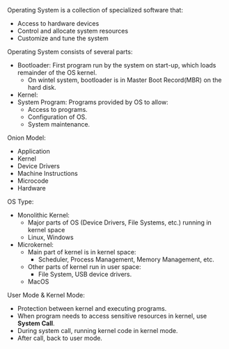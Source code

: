 Operating System is a collection of specialized software that:
- Access to hardware devices
- Control and allocate system resources
- Customize and tune the system

Operating System consists of several parts:
- Bootloader: First program run by the system on start-up, which loads remainder of the OS kernel.
	- On wintel system, bootloader is in Master Boot Record(MBR) on the hard disk.
- Kernel: 
- System Program: Programs provided by OS to allow:
	- Access to programs.
	- Configuration of OS.
	- System maintenance.

Onion Model: 
- Application
- Kernel
- Device Drivers
- Machine Instructions
- Microcode
- Hardware

OS Type:
- Monolithic Kernel:
	- Major parts of OS (Device Drivers, File Systems, etc.) running in kernel space
	- Linux, Windows
- Microkernel:
	- Main part of kernel is in kernel space:
		- Scheduler, Process Management, Memory Management, etc.
	- Other parts of kernel run in user space:
		- File System, USB device drivers.
	- MacOS

User Mode & Kernel Mode:
- Protection between kernel and executing programs.
- When program needs to access sensitive resources in kernel, use **System Call**.
- During system call, running kernel code in kernel mode.
- After call, back to user mode.
